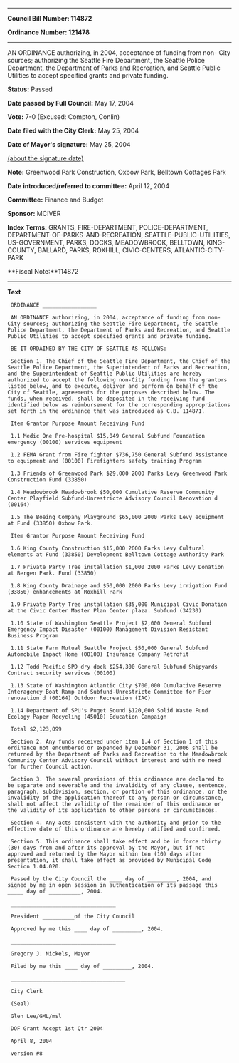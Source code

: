 

********

**Council Bill Number: 114872**
   
**Ordinance Number: 121478**
********

 AN ORDINANCE authorizing, in 2004, acceptance of funding from non- City sources; authorizing the Seattle Fire Department, the Seattle Police Department, the Department of Parks and Recreation, and Seattle Public Utilities to accept specified grants and private funding.

**Status:** Passed
   
**Date passed by Full Council:** May 17, 2004
   
**Vote:** 7-0 (Excused: Compton, Conlin)
   
**Date filed with the City Clerk:** May 25, 2004
   
**Date of Mayor's signature:** May 25, 2004
   
[(about the signature date)](/~public/approvaldate.htm)
   
   
**Note:** Greenwood Park Construction, Oxbow Park, Belltown Cottages Park

   
**Date introduced/referred to committee:** April 12, 2004
   
**Committee:** Finance and Budget
   
**Sponsor:** MCIVER
   
   
**Index Terms:** GRANTS, FIRE-DEPARTMENT, POLICE-DEPARTMENT, DEPARTMENT-OF-PARKS-AND-RECREATION, SEATTLE-PUBLIC-UTILITIES, US-GOVERNMENT, PARKS, DOCKS, MEADOWBROOK, BELLTOWN, KING-COUNTY, BALLARD, PARKS, ROXHILL, CIVIC-CENTERS, ATLANTIC-CITY-PARK

**Fiscal Note:**114872

********

**Text**
   
```
 ORDINANCE _________________

 AN ORDINANCE authorizing, in 2004, acceptance of funding from non- City sources; authorizing the Seattle Fire Department, the Seattle Police Department, the Department of Parks and Recreation, and Seattle Public Utilities to accept specified grants and private funding.

 BE IT ORDAINED BY THE CITY OF SEATTLE AS FOLLOWS:

 Section 1. The Chief of the Seattle Fire Department, the Chief of the Seattle Police Department, the Superintendent of Parks and Recreation, and the Superintendent of Seattle Public Utilities are hereby authorized to accept the following non-City funding from the grantors listed below, and to execute, deliver and perform on behalf of the City of Seattle, agreements for the purposes described below. The funds, when received, shall be deposited in the receiving fund identified below as reimbursement for the corresponding appropriations set forth in the ordinance that was introduced as C.B. 114871.

 Item Grantor Purpose Amount Receiving Fund

 1.1 Medic One Pre-hospital $15,049 General Subfund Foundation emergency (00100) services equipment

 1.2 FEMA Grant from Fire fighter $736,750 General Subfund Assistance to equipment and (00100) Firefighters safety training Program

 1.3 Friends of Greenwood Park $29,000 2000 Parks Levy Greenwood Park Construction Fund (33850)

 1.4 Meadowbrook Meadowbrook $50,000 Cumulative Reserve Community Center Playfield Subfund-Unrestricte Advisory Council Renovation d (00164)

 1.5 The Boeing Company Playground $65,000 2000 Parks Levy equipment at Fund (33850) Oxbow Park.

 Item Grantor Purpose Amount Receiving Fund

 1.6 King County Construction $15,000 2000 Parks Levy Cultural elements at Fund (33850) Development Belltown Cottage Authority Park

 1.7 Private Party Tree installation $1,000 2000 Parks Levy Donation at Bergen Park. Fund (33850)

 1.8 King County Drainage and $50,000 2000 Parks Levy irrigation Fund (33850) enhancements at Roxhill Park

 1.9 Private Party Tree installation $35,000 Municipal Civic Donation at the Civic Center Master Plan Center plaza. Subfund (34230)

 1.10 State of Washington Seattle Project $2,000 General Subfund Emergency Impact Disaster (00100) Management Division Resistant Business Program

 1.11 State Farm Mutual Seattle Project $50,000 General Subfund Automobile Impact Home (00100) Insurance Company Retrofit

 1.12 Todd Pacific SPD dry dock $254,300 General Subfund Shipyards Contract security services (00100)

 1.13 State of Washington Atlantic City $700,000 Cumulative Reserve Interagency Boat Ramp and Subfund-Unrestricte Committee for Pier renovation d (00164) Outdoor Recreation (IAC)

 1.14 Department of SPU's Puget Sound $120,000 Solid Waste Fund Ecology Paper Recycling (45010) Education Campaign

 Total $2,123,099

 Section 2. Any funds received under item 1.4 of Section 1 of this ordinance not encumbered or expended by December 31, 2006 shall be returned by the Department of Parks and Recreation to the Meadowbrook Community Center Advisory Council without interest and with no need for further Council action.

 Section 3. The several provisions of this ordinance are declared to be separate and severable and the invalidity of any clause, sentence, paragraph, subdivision, section, or portion of this ordinance, or the invalidity of the application thereof to any person or circumstance, shall not affect the validity of the remainder of this ordinance or the validity of its application to other persons or circumstances.

 Section 4. Any acts consistent with the authority and prior to the effective date of this ordinance are hereby ratified and confirmed.

 Section 5. This ordinance shall take effect and be in force thirty (30) days from and after its approval by the Mayor, but if not approved and returned by the Mayor within ten (10) days after presentation, it shall take effect as provided by Municipal Code Section 1.04.020.

 Passed by the City Council the ____ day of _________, 2004, and signed by me in open session in authentication of its passage this _____ day of __________, 2004.

 _________________________________

 President __________of the City Council

 Approved by me this ____ day of _________, 2004.

 _________________________________

 Gregory J. Nickels, Mayor

 Filed by me this ____ day of _________, 2004.

 ____________________________________

 City Clerk

 (Seal)

 Glen Lee/GML/msl

 DOF Grant Accept 1st Qtr 2004

 April 8, 2004

 version #8

```
